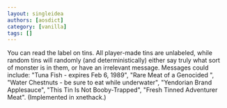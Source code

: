 ```yaml
---
layout: singleidea
authors: [aosdict]
category: [vanilla]
tags: []
---
```

You can read the label on tins. All player-made tins are unlabeled, while random tins will randomly (and deterministically) either say truly what sort of monster is in them, or have an irrelevant message. Messages could include: "Tuna Fish - expires Feb 6, 1989", "Rare Meat of a Genocided <hallucinatory monster>", "Water Chestnuts - be sure to eat while underwater", "Yendorian Brand Applesauce", "This Tin Is Not Booby-Trapped", "Fresh Tinned Adventurer Meat". (Implemented in xnethack.)
